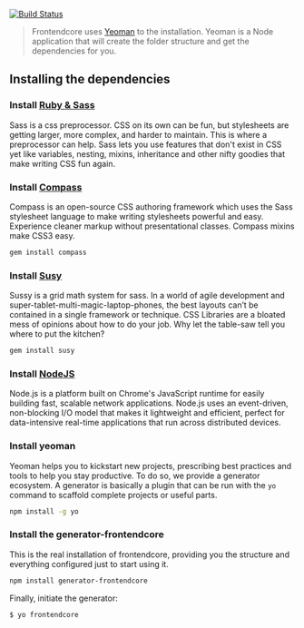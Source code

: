 [![Build Status](http://www.frontendcore.com/static/img/frontendcore-black.png)](https://github.com/tonipinel/frontendcore)

> Frontendcore uses [Yeoman](http://yeoman.io) to the installation. Yeoman is a Node application that will create the folder structure and get the dependencies for you.


## Installing the dependencies

### Install [Ruby & Sass](http://sass-lang.com/install)

Sass is a css preprocessor. CSS on its own can be fun, but stylesheets are getting larger, more complex, and harder to maintain. This is where a preprocessor can help. Sass lets you use features that don't exist in CSS yet like variables, nesting, mixins, inheritance and other nifty goodies that make writing CSS fun again.

### Install [Compass](http://sass-lang.com/install)

Compass is an open-source CSS authoring framework which uses the Sass stylesheet language to make writing stylesheets powerful and easy. Experience cleaner markup without presentational classes. Compass mixins make CSS3 easy.

```bash
gem install compass
```

### Install [Susy](http://susy.oddbird.net/)

Sussy is a grid math system for sass. In a world of agile development and super-tablet-multi-magic-laptop-phones, the best layouts can’t be contained in a single framework or technique. CSS Libraries are a bloated mess of opinions about how to do your job. Why let the table-saw tell you where to put the kitchen?

```bash
gem install susy
```

### Install [NodeJS](http://nodejs.org/)

Node.js is a platform built on Chrome's JavaScript runtime for easily building fast, scalable network applications. Node.js uses an event-driven, non-blocking I/O model that makes it lightweight and efficient, perfect for data-intensive real-time applications that run across distributed devices.

### Install yeoman

Yeoman helps you to kickstart new projects, prescribing best practices and tools to help you stay productive. To do so, we provide a generator ecosystem. A generator is basically a plugin that can be run with the `yo` command to scaffold complete projects or useful parts.

```bash
npm install -g yo
```

### Install the generator-frontendcore 

This is the real installation of frontendcore, providing you the structure and everything configured just to start using it.

```bash
npm install generator-frontendcore
```

Finally, initiate the generator:

```bash
$ yo frontendcore
```